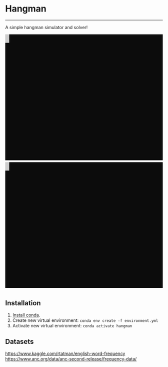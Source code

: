 # Hangman

---

A simple hangman simulator and solver!

![Demo](imgs/demo.svg)
![Solver Demo](imgs/solve.svg)

## Installation
1. [Install conda](https://conda.io/projects/conda/en/latest/user-guide/install/index.html).
2. Create new virtual environment: `conda env create -f environment.yml`
3. Activate new virtual environment: `conda activate hangman`

## Datasets
https://www.kaggle.com/rtatman/english-word-frequency  
https://www.anc.org/data/anc-second-release/frequency-data/
